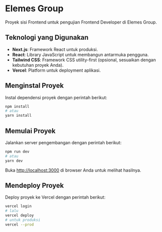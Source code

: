 # Elemes Group

Proyek sisi Frontend untuk pengujian Frontend Developer di Elemes Group.

## Teknologi yang Digunakan

- **Next.js**: Framework React untuk produksi.
- **React**: Library JavaScript untuk membangun antarmuka pengguna.
- **Tailwind CSS**: Framework CSS utility-first (opsional, sesuaikan dengan kebutuhan proyek Anda).
- **Vercel**: Platform untuk deployment aplikasi.

## Menginstal Proyek

Instal dependensi proyek dengan perintah berikut:

```bash
npm install
# atau
yarn install
```

## Memulai Proyek

Jalankan server pengembangan dengan perintah berikut:

```bash
npm run dev
# atau
yarn dev
```

Buka [http://localhost:3000](http://localhost:3000) di browser Anda untuk melihat hasilnya.

## Mendeploy Proyek

Deploy proyek ke Vercel dengan perintah berikut:

```bash
vercel login
# lalu
vercel deploy
# untuk produksi
vercel --prod
```
